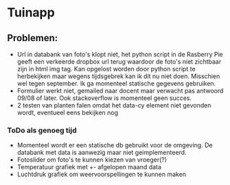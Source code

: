 # Tuinapp

## Problemen:
- Url in databank van foto's klopt niet, het python script in de Rasberry Pie geeft een verkeerde dropbox url terug waardoor de foto's niet zichtbaar zijn in html img tag. Kan opgelost worden door python script te herbekijken maar wegens tijdsgebrek kan ik dit nu niet doen. Misschien wel tegen september. Ik ga momenteel statische gegevens gebruiken.
- Formulier werkt niet, gemailed naar docent maar verwacht pas antwoord 09/08 of later. Ook stackoverflow is momenteel geen succes.
- 2 testen van planten falen omdat het data-cy element niet gevonden wordt, eventueel eens bekijken nog

### ToDo als genoeg tijd
- Momenteel wordt er een statische db gebruikt voor de omgeving. De databank met data is aanwezig maar niet geimplementeerd. 
- Fotoslider om foto's te kunnen kiezen van vroeger(?)
- Temperatuur grafiek met +- afgelopen maand data
- Luchtdruk grafiek om weervoorspellingen te kunnen maken
